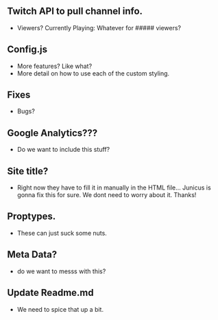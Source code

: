 ## Twitch API to pull channel info.

* Viewers? Currently Playing: Whatever for ##### viewers?

## Config.js

* More features? Like what?
* More detail on how to use each of the custom styling.

## Fixes

* Bugs?

## Google Analytics???

* Do we want to include this stuff?

## Site title?

* Right now they have to fill it in manually in the HTML file... Junicus is
  gonna fix this for sure. We dont need to worry about it. Thanks!

## Proptypes.

* These can just suck some nuts.

## Meta Data?

* do we want to messs with this?

## Update Readme.md

* We need to spice that up a bit.
